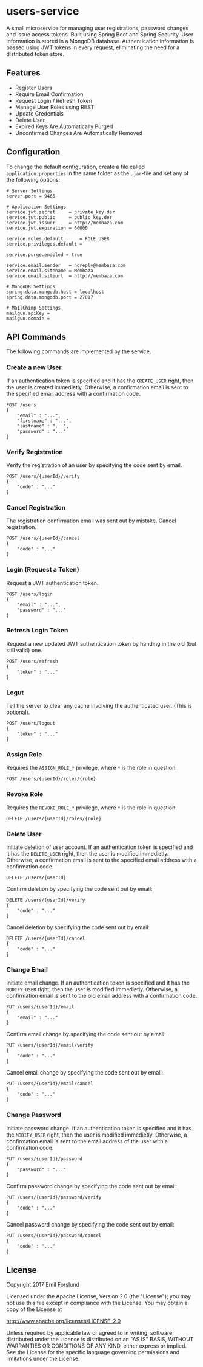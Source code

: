 # users-service
A small microservice for managing user registrations, password changes and issue access tokens. Built using Spring Boot and Spring Security. User information is stored in a MongoDB database. Authentication information is passed using JWT tokens in every request, eliminating the need for a distributed token store.

## Features
* Register Users
* Require Email Confirmation
* Request Login / Refresh Token
* Manage User Roles using REST
* Update Credentials
* Delete User
* Expired Keys Are Automatically Purged
* Unconfirmed Changes Are Automatically Removed

## Configuration
To change the default configuration, create a file called `application.properties` in the same folder as the `.jar`-file and set any of the following options:
```properties
# Server Settings
server.port = 9465

# Application Settings
service.jwt.secret     = private_key.der
service.jwt.public     = public_key.der
service.jwt.issuer     = http://membaza.com
service.jwt.expiration = 60000

service.roles.default      = ROLE_USER
service.privileges.default =

service.purge.enabled = true

service.email.sender   = noreply@membaza.com
service.email.sitename = Membaza
service.email.siteurl  = http://membaza.com

# MongoDB Settings
spring.data.mongodb.host = localhost
spring.data.mongodb.port = 27017

# MailChimp Settings
mailgun.apiKey =
mailgun.domain = 
```

## API Commands
The following commands are implemented by the service.

### Create a new User
If an authentication token is specified and it has the `CREATE_USER` right, then the user is created immedietly. Otherwise, a confirmation email is sent to the specified email address with a confirmation code.

```
POST /users
{
    "email" : "...",
    "firstname" : "...",
    "lastname" : "...",
    "password" : "..."
}
```

### Verify Registration
Verify the registration of an user by specifying the code sent by email.

```
POST /users/{userId}/verify
{
    "code" : "..."
}
```

### Cancel Registration
The registration confirmation email was sent out by mistake. Cancel registration.

```
POST /users/{userId}/cancel
{
    "code" : "..."
}
```

### Login (Request a Token)
Request a JWT authentication token.

```
POST /users/login 
{
    "email" : "...",
    "password" : "..."
}
```

### Refresh Login Token
Request a new updated JWT authentication token by handing in the old (but still valid) one.

```
POST /users/refresh
{
    "token" : "..."
}
```

### Logut
Tell the server to clear any cache involving the authenticated user. (This is optional).

```
POST /users/logout
{
    "token" : "..."
}
```

### Assign Role
Requires the `ASSIGN_ROLE_*` privilege, where `*` is the role in question. 

```
POST /users/{userId}/roles/{role}
```

### Revoke Role
Requires the `REVOKE_ROLE_*` privilege, where `*` is the role in question. 

```
DELETE /users/{userId}/roles/{role}
```

### Delete User
Initiate deletion of user account. If an authentication token is specified and it has the `DELETE_USER` right, then the user is modified immedietly. Otherwise, a confirmation email is sent to the specified email address with a confirmation code.

```
DELETE /users/{userId}
```

Confirm deletion by specifying the code sent out by email:
```
DELETE /users/{userId}/verify
{
    "code" : "..."
}
```

Cancel deletion by specifying the code sent out by email:
```
DELETE /users/{userId}/cancel
{
    "code" : "..."
}
```

### Change Email
Initiate email change. If an authentication token is specified and it has the `MODIFY_USER` right, then the user is modified immedietly. Otherwise, a confirmation email is sent to the old email address with a confirmation code.

```
PUT /users/{userId}/email
{
    "email" : "..."
}
```

Confirm email change by specifying the code sent out by email:
```
PUT /users/{userId}/email/verify
{
    "code" : "..."
}
```

Cancel email change by specifying the code sent out by email:
```
PUT /users/{userId}/email/cancel
{
    "code" : "..."
}
```

### Change Password
Initiate password change. If an authentication token is specified and it has the `MODIFY_USER` right, then the user is modified immedietly. Otherwise, a confirmation email is sent to the email address of the user with a confirmation code.

```
PUT /users/{userId}/password
{
    "password" : "..."
}
```

Confirm password change by specifying the code sent out by email:
```
PUT /users/{userId}/password/verify
{
    "code" : "..."
}
```

Cancel password change by specifying the code sent out by email:
```
PUT /users/{userId}/password/cancel
{
    "code" : "..."
}
```

## License
Copyright 2017 Emil Forslund

Licensed under the Apache License, Version 2.0 (the "License");
you may not use this file except in compliance with the License.
You may obtain a copy of the License at

   http://www.apache.org/licenses/LICENSE-2.0

Unless required by applicable law or agreed to in writing, software
distributed under the License is distributed on an "AS IS" BASIS,
WITHOUT WARRANTIES OR CONDITIONS OF ANY KIND, either express or implied.
See the License for the specific language governing permissions and
limitations under the License.

